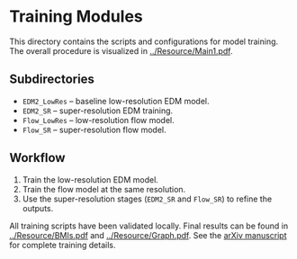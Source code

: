 # Training Modules

This directory contains the scripts and configurations for model training. The overall procedure is visualized in [../Resource/Main1.pdf](../Resource/Main1.pdf).

## Subdirectories
- `EDM2_LowRes` – baseline low-resolution EDM model.
- `EDM2_SR` – super-resolution EDM training.
- `Flow_LowRes` – low-resolution flow model.
- `Flow_SR` – super-resolution flow model.

## Workflow
1. Train the low-resolution EDM model.
2. Train the flow model at the same resolution.
3. Use the super-resolution stages (`EDM2_SR` and `Flow_SR`) to refine the outputs.

All training scripts have been validated locally. Final results can be found in [../Resource/BMIs.pdf](../Resource/BMIs.pdf) and [../Resource/Graph.pdf](../Resource/Graph.pdf). See the [arXiv manuscript](https://arxiv.org/pdf/2505.22489) for complete training details.
